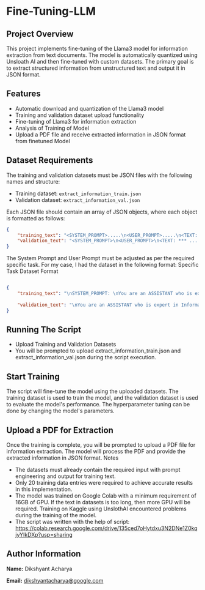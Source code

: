 # Fine-Tuning-LLM

## Project Overview

This project implements fine-tuning of the Llama3 model for information extraction from text documents. The model is automatically quantized using Unsloath AI and then fine-tuned with custom datasets. The primary goal is to extract structured information from unstructured text and output it in JSON format.

## Features

- Automatic download and quantization of the Llama3 model
- Training and validation dataset upload functionality
- Fine-tuning of Llama3 for information extraction 
- Analysis of Training of Model
- Upload a PDF file and receive extracted information in JSON format from finetuned Model

## Dataset Requirements

The training and validation datasets must be JSON files with the following names and structure:

- Training dataset: `extract_information_train.json`
- Validation dataset: `extract_information_val.json`

Each JSON file should contain an array of JSON objects, where each object is formatted as follows:

```json
{
    "training_text": "<SYSTEM_PROMPT>.....\n<USER_PROMPT>.....\n<TEXT: *** ... ***>\n<ASSISTANT: The extracted information required in JSON format is:\n<extracted_information_in_json> ..... </extracted_information_in_json>",
    "validation_text": "<SYSTEM_PROMPT>\n<USER_PROMPT>\n<TEXT: *** ... ***>\n<ASSISTANT: The extracted information required in JSON format is:\n<extracted_information_in_json>"
}
```

The System Prompt and User Prompt must be adjusted as per the required specific task. For my case, I had the dataset in the following format:
Specific Task Dataset Format

```json

{
    "training_text": "\nSYSTEM_PROMPT: \nYou are an ASSISTANT who is expert in Information Extraction from a text and putting it in JSON Format in text summarization. Given a text between <original_text> and </original_text>, your task is to accurately extract the specified information without errors between <extracted_information_in_json> and </extracted_information_in_json>. If a specific piece of information is not available, write '-' as values for its key. Do not include any keys that are not listed. For arrays, provide key-value pairs for each element in the array as dictionaries.\n\nUSER_PROMPT: \nFrom the provided text, extract the following information in JSON format as key-value pairs. The keys are:\n- isin\n- emittent_name\n- produkt_name\n- laufzeit_start/Erstellungsdatum\n- bewertungstag\n- zahltag\n- waehrung\n- nominal\n- Basiswert/Underlying\n- Arrays of dictionaries with keys: Datum, Strike (in%)\n\nThe text is delimited by three asterisks (***). Provide the extracted information in JSON format.\n\nTEXT: ***\nAll_Text_Of_PDF\n***\n\nASSISTANT: The extracted information required in JSON format is: \n<extracted_information_in_json>\nAnswer_In_Json_Format\n</extracted_information_in_json>",
    
    "validation_text": "\nYou are an ASSISTANT who is expert in Information Extraction from a text and putting it in JSON Format in text summarization. Given a text between <original_text> and </original_text>, your task is to accurately extract the specified information without errors between <extracted_information_in_json> and </extracted_information_in_json>. If a specific piece of information is not available, write '-' as values for its key. Do not include any keys that are not listed. For arrays, provide key-value pairs for each element in the array as dictionaries.\n\nUSER_PROMPT: \nFrom the provided text, extract the following information in JSON format as key-value pairs. The keys are:\n- isin\n- emittent_name\n- produkt_name\n- laufzeit_start/Erstellungsdatum\n- bewertungstag\n- zahltag\n- waehrung\n- nominal\n- Basiswert/Underlying\n- Arrays of dictionaries with keys: Datum, Strike (in%)\n\nThe text is delimited by three asterisks (***). Provide the extracted information in JSON format.\n\nTEXT: ***\nAll_Text_Of_PDF\n***\n\nASSISTANT: The extracted information required in JSON format is: \n<extracted_information_in_json>\n"
}
```
## Running The Script
- Upload Training and Validation Datasets
- You will be prompted to upload extract_information_train.json and extract_information_val.json during the script execution.

## Start Training

The script will fine-tune the model using the uploaded datasets. The training dataset is used to train the model, and the validation dataset is used to evaluate the model's performance. The hyperparameter tuning can be done by changing the model's parameters.

## Upload a PDF for Extraction

Once the training is complete, you will be prompted to upload a PDF file for information extraction. The model will process the PDF and provide the extracted information in JSON format.
Notes

   - The datasets must already contain the required input with prompt engineering and output for training text.
   - Only 20 training data entries were required to achieve accurate results in this implementation.
   - The model was trained on Google Colab with a minimum requirement of 16GB of GPU. If the text in datasets is too long, then more GPU will be required. Training on Kaggle using UnslothAI encountered problems during the training of the model.
   - The script was written with the help of script: https://colab.research.google.com/drive/135ced7oHytdxu3N2DNe1Z0kqjyYIkDXp?usp=sharing

## Author Information

**Name:** Dikshyant Acharya

**Email:** dikshyantacharya@google.com
